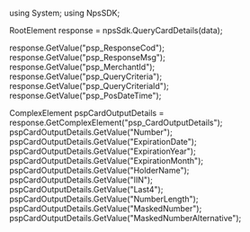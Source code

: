 using System;
using NpsSDK;

RootElement response = npsSdk.QueryCardDetails(data);

response.GetValue("psp_ResponseCod");
response.GetValue("psp_ResponseMsg");
response.GetValue("psp_MerchantId");
response.GetValue("psp_QueryCriteria");
response.GetValue("psp_QueryCriteriaId");
response.GetValue("psp_PosDateTime");

ComplexElement pspCardOutputDetails = response.GetComplexElement("psp_CardOutputDetails");
pspCardOutputDetails.GetValue("Number");
pspCardOutputDetails.GetValue("ExpirationDate");
pspCardOutputDetails.GetValue("ExpirationYear");
pspCardOutputDetails.GetValue("ExpirationMonth");
pspCardOutputDetails.GetValue("HolderName");
pspCardOutputDetails.GetValue("IIN");
pspCardOutputDetails.GetValue("Last4");
pspCardOutputDetails.GetValue("NumberLength");
pspCardOutputDetails.GetValue("MaskedNumber");
pspCardOutputDetails.GetValue("MaskedNumberAlternative");

